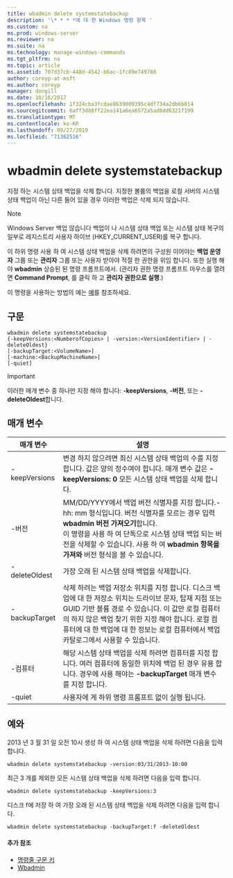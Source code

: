 ```yaml
---
title: wbadmin delete systemstatebackup
description: '\* * * *에 대 한 Windows 명령 항목 '
ms.custom: na
ms.prod: windows-server
ms.reviewer: na
ms.suite: na
ms.technology: manage-windows-commands
ms.tgt_pltfrm: na
ms.topic: article
ms.assetid: 707d37cb-448d-4542-b6ac-1fc89e749788
author: coreyp-at-msft
ms.author: coreyp
manager: dongill
ms.date: 10/16/2017
ms.openlocfilehash: 1f324cba3fcdae8639009395c4df734a2db6b814
ms.sourcegitcommit: 6aff3d88ff22ea141a6ea6572a5ad8dd6321f199
ms.translationtype: MT
ms.contentlocale: ko-KR
ms.lasthandoff: 09/27/2019
ms.locfileid: "71362516"
---
```

# <a name="wbadmin-delete-systemstatebackup"></a>wbadmin delete systemstatebackup



지정 하는 시스템 상태 백업을 삭제 합니다. 지정한 볼륨의 백업을 로컬 서버의 시스템 상태 백업이 아닌 다른 들어 있을 경우 이러한 백업은 삭제 되지 않습니다.

> [!NOTE]
> Windows Server 백업 않습니다 백업이 나 시스템 상태 백업 또는 시스템 상태 복구의 일부로 레지스트리 사용자 하이브 (HKEY_CURRENT_USER)를 복구 합니다.

이 하위 명령 사용 하 여 시스템 상태 백업을 삭제 하려면의 구성원 이어야는 **백업 운영자** 그룹 또는 **관리자** 그룹 또는 사용자 받아야 적절 한 권한을 위임 합니다. 또한 실행 해야 **wbadmin** 상승된 된 명령 프롬프트에서. (관리자 권한 명령 프롬프트 마우스를 열려면 **Command Prompt**, 를 클릭 하 고 **관리자 권한으로 실행**.)

이 명령을 사용하는 방법의 예는 [예](#BKMK_examples)를 참조하세요.

## <a name="syntax"></a>구문

```
wbadmin delete systemstatebackup
{-keepVersions:<NumberofCopies> | -version:<VersionIdentifier> | -deleteOldest}
[-backupTarget:<VolumeName>]
[-machine:<BackupMachineName>]
[-quiet]
```

> [!IMPORTANT]
> 이러한 매개 변수 중 하나만 지정 해야 합니다: **-keepVersions**, **-버전**, 또는 **-deleteOldest**합니다.

## <a name="parameters"></a>매개 변수

|매개 변수|설명|
|---------|-----------|
|-keepVersions|변경 하지 않으려면 최신 시스템 상태 백업의 수를 지정 합니다. 값은 양의 정수여야 합니다. 매개 변수 값은 **-keepVersions: 0** 모든 시스템 상태 백업을 삭제 합니다.|
|-버전|MM/DD/YYYY에서 백업 버전 식별자를 지정 합니다.-hh: mm 형식입니다. 버전 식별자를 모르는 경우 입력 **wbadmin 버전 가져오기**합니다.</br>이 명령을 사용 하 여 단독으로 시스템 상태 백업 되는 버전을 삭제할 수 있습니다. 사용 하 여 **wbadmin 항목을 가져와** 버전 형식을 볼 수 있습니다.|
|-deleteOldest|가장 오래 된 시스템 상태 백업을 삭제합니다.|
|-backupTarget|삭제 하려는 백업 저장소 위치를 지정 합니다. 디스크 백업에 대 한 저장소 위치는 드라이브 문자, 탑재 지점 또는 GUID 기반 볼륨 경로 수 있습니다. 이 값만 로컬 컴퓨터의 하지 않은 백업 찾기 위한 지정 해야 합니다. 로컬 컴퓨터에 대 한 백업에 대 한 정보는 로컬 컴퓨터에서 백업 카탈로그에서 사용할 수 있습니다.|
|-컴퓨터|해당 시스템 상태 백업을 삭제 하려면 컴퓨터를 지정 합니다. 여러 컴퓨터에 동일한 위치에 백업 된 경우 유용 합니다. 경우에 사용 해야는 **-backupTarget** 매개 변수를 지정 합니다.|
|-quiet|사용자에 게 하위 명령 프롬프트 없이 실행 됩니다.|

## <a name="BKMK_examples"></a>예와

2013 년 3 월 31 일 오전 10시 생성 하 여 시스템 상태 백업을 삭제 하려면 다음을 입력 합니다.
```
wbadmin delete systemstatebackup -version:03/31/2013-10:00
```
최근 3 개를 제외한 모든 시스템 상태 백업을 삭제 하려면 다음을 입력 합니다.
```
wbadmin delete systemstatebackup -keepVersions:3
```
디스크 f에 저장 하 여 가장 오래 된 시스템 상태 백업을 삭제 하려면 다음을 입력 합니다.
```
wbadmin delete systemstatebackup -backupTarget:f -deleteOldest
```

#### <a name="additional-references"></a>추가 참조

-   [명령줄 구문 키](command-line-syntax-key.md)
-   [Wbadmin](wbadmin.md)